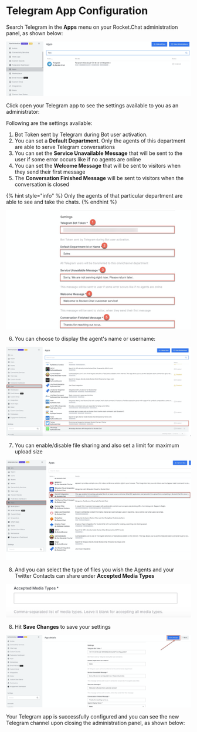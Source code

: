 # Telegram App Configuration

Search Telegram in the **Apps** menu on your Rocket.Chat administration panel, as shown below:

![](../../../../../.gitbook/assets/image%20%28505%29.png)

Click open your Telegram app to see the settings available to you as an administrator: 

Following are the settings available:

1. Bot Token sent by Telegram during Bot user activation.
2. You can set a **Default Department**. Only the agents of this department are able to serve Telegram conversations
3. You can set the **Service Unavailable Message** that will be sent to the user if some error occurs like if no agents are online
4. You can set the **Welcome Message** that will be sent to visitors when they send their first message
5. The **Conversation Finished Message** will be sent to visitors when the conversation is closed

{% hint style="info" %}
Only the agents of that particular department are able to see and take the chats.
{% endhint %}

 

![](../../../../../.gitbook/assets/image%20%28524%29.png)

6.  You can choose to display the agent's name or username:

![](../../../../../.gitbook/assets/image%20%28399%29.png)

7. You can enable/disable file sharing and also set a limit for maximum upload size

![](../../../../../.gitbook/assets/image%20%28391%29.png)

8. And you can select the type of files you wish the Agents and your Twitter Contacts can share under **Accepted Media Types**

![](../../../../../.gitbook/assets/image%20%28570%29.png)

8. Hit **Save Changes** to save your settings

![](../../../../../.gitbook/assets/image%20%28544%29.png)

Your Telegram app is successfully configured and you can see the new Telegram channel upon closing the administration panel, as shown below:

